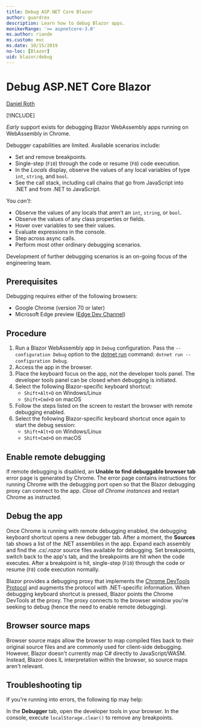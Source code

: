 ```yaml
---
title: Debug ASP.NET Core Blazor
author: guardrex
description: Learn how to debug Blazor apps.
monikerRange: '>= aspnetcore-3.0'
ms.author: riande
ms.custom: mvc
ms.date: 10/15/2019
no-loc: [Blazor]
uid: blazor/debug
---
```

# Debug ASP.NET Core Blazor

[Daniel Roth](https://github.com/danroth27)

[!INCLUDE[](~/includes/blazorwasm-preview-notice.md)]

*Early* support exists for debugging Blazor WebAssembly apps running on WebAssembly in Chrome.

Debugger capabilities are limited. Available scenarios include:

* Set and remove breakpoints.
* Single-step (`F10`) through the code or resume (`F8`) code execution.
* In the *Locals* display, observe the values of any local variables of type `int`, `string`, and `bool`.
* See the call stack, including call chains that go from JavaScript into .NET and from .NET to JavaScript.

You *can't*:

* Observe the values of any locals that aren't an `int`, `string`, or `bool`.
* Observe the values of any class properties or fields.
* Hover over variables to see their values.
* Evaluate expressions in the console.
* Step across async calls.
* Perform most other ordinary debugging scenarios.

Development of further debugging scenarios is an on-going focus of the engineering team.

## Prerequisites

Debugging requires either of the following browsers:

* Google Chrome (version 70 or later)
* Microsoft Edge preview ([Edge Dev Channel](https://www.microsoftedgeinsider.com))

## Procedure

1. Run a Blazor WebAssembly app in `Debug` configuration. Pass the `--configuration Debug` option to the [dotnet run](/dotnet/core/tools/dotnet-run) command: `dotnet run --configuration Debug`.
1. Access the app in the browser.
1. Place the keyboard focus on the app, not the developer tools panel. The developer tools panel can be closed when debugging is initiated.
1. Select the following Blazor-specific keyboard shortcut:
   * `Shift+Alt+D` on Windows/Linux
   * `Shift+Cmd+D` on macOS
1. Follow the steps listed on the screen to restart the browser with remote debugging enabled.
1. Select the following Blazor-specific keyboard shortcut once again to start the debug session:
   * `Shift+Alt+D` on Windows/Linux
   * `Shift+Cmd+D` on macOS

## Enable remote debugging

If remote debugging is disabled, an **Unable to find debuggable browser tab** error page is generated by Chrome. The error page contains instructions for running Chrome with the debugging port open so that the Blazor debugging proxy can connect to the app. *Close all Chrome instances* and restart Chrome as instructed.

## Debug the app

Once Chrome is running with remote debugging enabled, the debugging keyboard shortcut opens a new debugger tab. After a moment, the **Sources** tab shows a list of the .NET assemblies in the app. Expand each assembly and find the *.cs*/*.razor* source files available for debugging. Set breakpoints, switch back to the app's tab, and the breakpoints are hit when the code executes. After a breakpoint is hit, single-step (`F10`) through the code or resume (`F8`) code execution normally.

Blazor provides a debugging proxy that implements the [Chrome DevTools Protocol](https://chromedevtools.github.io/devtools-protocol/) and augments the protocol with .NET-specific information. When debugging keyboard shortcut is pressed, Blazor points the Chrome DevTools at the proxy. The proxy connects to the browser window you're seeking to debug (hence the need to enable remote debugging).

## Browser source maps

Browser source maps allow the browser to map compiled files back to their original source files and are commonly used for client-side debugging. However, Blazor doesn't currently map C# directly to JavaScript/WASM. Instead, Blazor does IL interpretation within the browser, so source maps aren't relevant.

## Troubleshooting tip

If you're running into errors, the following tip may help:

In the **Debugger** tab, open the developer tools in your browser. In the console, execute `localStorage.clear()` to remove any breakpoints.
